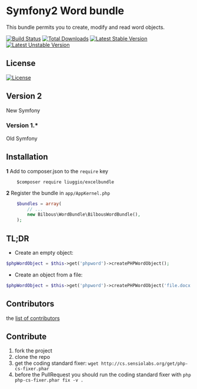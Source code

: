 Symfony2 Word bundle
============

This bundle permits you to create, modify and read word objects.

[![Build Status](https://travis-ci.org/Bilbous/WordBundle.png)](https://travis-ci.org/Bilbous/WordBundle)
[![Total Downloads](https://poser.pugx.org/Bilbous/WordBundle/downloads.png)](https://packagist.org/packages/Bilbous/WordBundle)
[![Latest Stable Version](https://poser.pugx.org/Bilbous/WordBundle/v/stable.png)](https://packagist.org/packages/Bilbous/WordBundle)
[![Latest Unstable Version](https://poser.pugx.org/Bilbous/WordBundle/v/unstable.png)](https://packagist.org/packages/Bilbous/WordBundle)

## License

[![License](https://poser.pugx.org/Bilbous/WordBundle/license.png)](LICENSE)

## Version 2

New Symfony

### Version 1.*

Old Symfony

## Installation

**1**  Add to composer.json to the `require` key

``` shell
    $composer require liuggio/excelbundle
``` 

**2** Register the bundle in ``app/AppKernel.php``

``` php
    $bundles = array(
        // ...
        new Bilbous\WordBundle\BilbousWordBundle(),
    );
```

## TL;DR

- Create an empty object:

``` php
$phpWordObject = $this->get('phpword')->createPHPWordObject();
```

- Create an object from a file:

``` php
$phpWordObject = $this->get('phpword')->createPHPWordObject('file.docx');
```

## Contributors

the [list of contributors](https://github.com/Bilbous/WordBundle/graphs/contributors)

## Contribute

1. fork the project
2. clone the repo
3. get the coding standard fixer: `wget http://cs.sensiolabs.org/get/php-cs-fixer.phar`
4. before the PullRequest you should run the coding standard fixer with `php php-cs-fixer.phar fix -v .`



